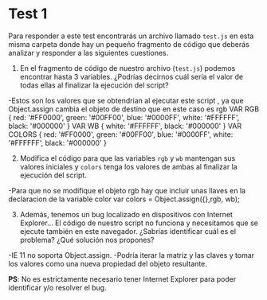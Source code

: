 # Test 1

Para responder a este test encontrarás un archivo llamado `test.js` en esta
misma carpeta donde hay un pequeño fragmento de código que deberás analizar
y responder a las siguientes cuestiones.

1. En el fragmento de código de nuestro archivo (`test.js`) podemos encontrar
 hasta 3 variables. ¿Podrías decirnos cuál sería el valor de todas ellas al
 finalizar la ejecución del script?

 -Estos son los valores que se obtendrian al ejecutar este script ,
 ya que Object.assign cambia el objeto de destino que en este caso es rgb
VAR RGB { red: '#FF0000',
  green: '#00FF00',
  blue: '#0000FF',
  white: '#FFFFFF',
  black: '#000000' }
VAR WB { white: '#FFFFFF', black: '#000000' }
VAR COLORS { red: '#FF0000',
  green: '#00FF00',
  blue: '#0000FF',
  white: '#FFFFFF',
  black: '#000000' }

2. Modifica el código para que las variables `rgb` y `wb` mantengan sus valores
iniciales y `colors` tenga los valores de ambas al finalizar la ejecución del
script.

-Para que no se modifique el objeto rgb hay que incluir unas llaves en la declaracion de la variable color
var colors = Object.assign({},rgb, wb);

3. Además, tenemos un bug localizado en dispositivos con Internet Explorer…
El código de nuestro script no funciona y necesitamos que se ejecute también
en este navegador. ¿Sabrías identificar cuál es el problema? ¿Qué solución nos
 propones?

-IE 11 no soporta Object.assign.
-Podría iterar la matriz y las claves y tomar los valores como una nueva propiedad del objeto resultante.


**PS**: No es estrictamente necesario tener Internet Explorer para poder identificar y/o resolver el bug.
